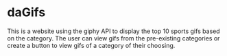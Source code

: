 # daGifs

This is a website using the giphy API to display the top 10 sports gifs based on the category. The user can view gifs from the pre-existing categories or create a button to view gifs of a category of their choosing.
